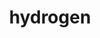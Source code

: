 ---
title: "hydrogen"
layout: cache
categories: [package, develop-2025-07-13]
meta: {"compilers": ["gcc@11.4.0", "gcc@7.5.0"], "num_specs": 3, "num_specs_by_stack": {"e4s": 1, "e4s-neoverse-v2": 1, "radiuss": 1, "root": 3}, "oss": ["ubuntu18.04", "ubuntu22.04"], "platforms": ["linux"], "stacks": ["e4s", "e4s-neoverse-v2", "radiuss", "root"], "targets": ["neoverse_v2", "x86_64_v3"], "versions": ["1.5.3"]}
spec_details: [{"compiler": "gcc@11.4.0", "hash": "lusswdviw2s27mzopdaj33elbf3ntvbj", "os": "ubuntu22.04", "platform": "linux", "size": "-", "stacks": ["e4s", "root"], "target": "x86_64_v3", "variants": ["+al", "blas=any", "build_system=cmake", "build_type=Release", "~cuda", "generator=make", "~half", "+int64", "~int64_blas", "~ipo", "~omp_taskloops", "+openmp", "patches:=9266350", "~rocm", "+shared", "~test"], "versions": ["1.5.3"]}, {"compiler": "gcc@11.4.0", "hash": "x3ufuv2jgd2zq4up4zafcvw2qlq24m54", "os": "ubuntu22.04", "platform": "linux", "size": "-", "stacks": ["e4s-neoverse-v2", "root"], "target": "neoverse_v2", "variants": ["+al", "blas=any", "build_system=cmake", "build_type=Release", "~cuda", "generator=make", "~half", "+int64", "~int64_blas", "~ipo", "~omp_taskloops", "+openmp", "patches:=9266350", "~rocm", "+shared", "~test"], "versions": ["1.5.3"]}, {"compiler": "gcc@7.5.0", "hash": "ymk5klp76frpftxayzgyxxzn4wxpgfpv", "os": "ubuntu18.04", "platform": "linux", "size": "-", "stacks": ["radiuss", "root"], "target": "x86_64_v3", "variants": ["+al", "blas=any", "build_system=cmake", "build_type=Release", "~cuda", "generator=make", "~half", "+int64", "~int64_blas", "~ipo", "~omp_taskloops", "+openmp", "patches:=9266350", "~rocm", "+shared", "~test"], "versions": ["1.5.3"]}]
---